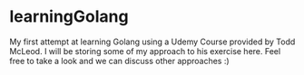 # learningGolang
My first attempt at learning Golang using a Udemy Course provided by Todd McLeod. I will be storing some of my approach to his exercise here. Feel free to take a look and we can discuss other approaches :)
